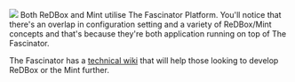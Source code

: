 ![](https://sites.google.com/a/redboxresearchdata.com.au/public/_/rsrc/1303100805638/the-fascinator/the%20fascinator_1.png)
Both ReDBox and Mint utilise The Fascinator Platform. You'll notice that there's an overlap in configuration setting and a variety of ReDBox/Mint concepts and that's because they're both application running on top of The Fascinator.


The Fascinator has a [technical wiki](https://fascinator.usq.edu.au/trac) that will help those looking to develop ReDBox or the Mint further.